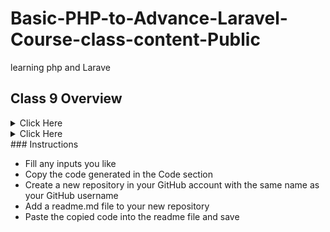 # Basic-PHP-to-Advance-Laravel-Course-class-content-Public
learning php and Larave

## Class 9 Overview

<details>

<summary>Click Here </summary>
1. Some essentials things
- isset, empty, die
- Undefined, empty / flag, null, array variable
1. Form Handling
- Set Method - for getting form data
- Set Action - for sending data 
. Set Field Name - for getting form data by field name
. Receive Form Value by supper global variable - $_GET, $_POST, $_REQUEST
. Get Method vs Post Method
. Form isset
. Primary Validation message.
- Item 1
- Item 2
- Item 3
  - Sub Item 1
  - Sub Item 2

</details>


<details>

<summary>Click Here </summary>
* Item 1
* Item 1

</details>
### Instructions


- Fill any inputs you like
- Copy the code generated in the Code section
- Create a new repository in your GitHub account with the same name as your GitHub username
- Add a readme.md file to your new repository
- Paste the copied code into the readme file and save

